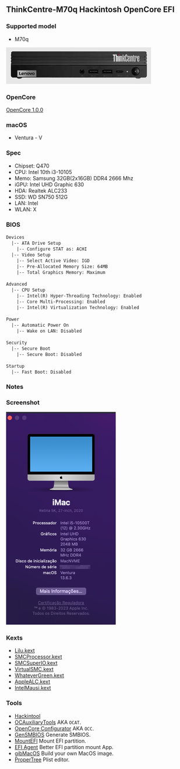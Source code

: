 ## ThinkCentre-M70q Hackintosh OpenCore EFI


### Supported model

- M70q


![image](Screenshot/m70q.png)


### OpenCore

[OpenCore 1.0.0](https://github.com/acidanthera/OpenCorePkg)


### macOS

- Ventura - V


### Spec

- Chipset: Q470
- CPU: Intel 10th i3-10105
- Memo: Samsung 32GB(2x16GB) DDR4 2666 Mhz
- iGPU: Intel UHD Graphic 630
- HDA: Realtek ALC233
- SSD: WD SN750 512G
- LAN: Intel
- WLAN: X


### BIOS

```
Devices
  |-- ATA Drive Setup
    |-- Configure STAT as: ACHI
  |-- Video Setup
    |-- Select Active Video: IGD
    |-- Pre-Allocated Memory Size: 64MB
    |-- Total Graphics Memory: Maximum

Advanced
  |-- CPU Setup
    |-- Intel(R) Hyper-Threading Technology: Enabled
    |-- Core Multi-Processing: Enabled
    |-- Intel(R) Virtualization Technology: Enabled

Power
  |-- Automatic Power On
    |-- Wake on LAN: Disabled
    
Security
  |-- Secure Boot
    |-- Secure Boot: Disabled

Startup
  |-- Fast Boot: Disabled
```

### Notes


### Screenshot

![macOS Ventura](Screenshot/about.png)


### Kexts

- [Lilu.kext](https://github.com/acidanthera/Lilu)
- [SMCProcessor.kext](https://github.com/acidanthera/VirtualSMC)
- [SMCSuperIO.kext](https://github.com/acidanthera/VirtualSMC)
- [VirtualSMC.kext](https://github.com/acidanthera/VirtualSMC)
- [WhateverGreen.kext](https://github.com/acidanthera/WhateverGreen)
- [AppleALC.kext](https://github.com/acidanthera/AppleALC)
- [IntelMausi.kext](https://github.com/acidanthera/IntelMausi)


### Tools

- [Hackintool](https://github.com/headkaze/Hackintool) 
- [OCAuxiliaryTools](https://github.com/ic005k/OCAuxiliaryTools) AKA `OCAT`.
- [OpenCore Configurator](https://mackie100projects.altervista.org/opencore-configurator/) AKA `OCC`.
- [GenSMBIOS](https://github.com/corpnewt/GenSMBIOS) Generate SMBIOS.
- [MountEFI](https://github.com/corpnewt/MountEFI) Mount EFI partition.
- [EFI Agent](https://github.com/headkaze/EFI-Agent) Better EFI partition mount App.
- [gibMacOS](https://github.com/corpnewt/gibMacOS) Build your own MacOS image.
- [ProperTree](https://github.com/corpnewt/ProperTree) Plist editor.